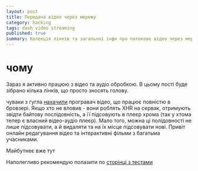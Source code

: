 ```yaml
---
layout: post
title: Передача відео через мережу
category: hacking
tags: dash video streaming
published: true
summary: Колекція лінків та загальної інфи про потокове відео через мережу
---
```


# чому

Зараз я активно працюю з відео та аудіо обробкою. В цьому пості буде зібрано кілька лінків, що просто зносять голову.

чуваки з гугла [нахачили](http://dash-mse-test.appspot.com/dash-player.html?url=http://yt-dash-mse-test.commondatastorage.googleapis.com/oops_cenc-20121114-manifest.mpd) програвач відео, що працює повністю в бровзері. Якщо хто не вловив - вони роблять XHR на сервак, отримують звідти байтову послідовність, а її підсовують в плеєр хрома (так у хтома тепер є власний відео-аудіо плеєр). Мало того, можна ці полідовності не лише підсовувати, а й видаляти та на їх місце підсовувати нові. Привіт онлайн редагування відео та інтерактивні фільми з багатьма учасниками.

Майбутнеє вже тут

Наполегливо рекомендую полазити по [сторінці з тестами](http://yt-dash-mse-test.commondatastorage.googleapis.com/unit-tests/main.html?timestamp=1361135295263)




